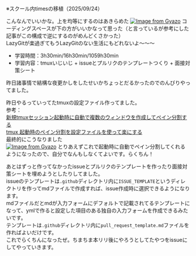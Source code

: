 ※スクール内timesの移植（2025/09/24）

こんなんでいいかな。上を均等にするのはあきらめた
[![Image from Gyazo](https://i.gyazo.com/3d805594764b43037f636d6c3911cc4e.png)](https://gyazo.com/3d805594764b43037f636d6c3911cc4e)
コーディングスペースが下の方がいいかなって思った（と言っているが参考にした記事がこの構成で逆にするのがめんどくさかった）  
LazyGitが楽過ぎてもうLazyGitのない生活にもどれないよ～～～  

- 学習時間：3h30min/16h30min/1059h30min
- 学習内容：tmuxいじいじ + issueとプルリクのテンプレートつくり + 面接対策シート

昨日諸事情で結構な夜更かしをしたせいかちょっとだるかったのでのんびりやってました。  

昨日やるっていってたtmuxの設定ファイル作ってました。  
参考：  
[新規tmuxセッション起動時に自動で複数のウィンドウを作成してペイン分割する](https://dshimizu.hatenablog.com/entry/%E6%96%B0%E8%A6%8Ftmux%E3%82%BB%E3%83%83%E3%82%B7%E3%83%A7%E3%83%B3%E8%B5%B7%E5%8B%95%E6%99%82%E3%81%AB%E8%87%AA%E5%8B%95%E3%81%A7%E8%A4%87%E6%95%B0%E3%81%AE%E3%82%A6%E3%82%A3%E3%83%B3%E3%83%89%E3%82%A6%E3%82%92)  
[tmux 起動時のペイン分割を設定ファイルを使って楽にする](https://qiita.com/gotchane/items/77dc650084d0d4efa5be)  
最終的にこうなりました  
[![Image from Gyazo](https://i.gyazo.com/3d805594764b43037f636d6c3911cc4e.png)](https://gyazo.com/3d805594764b43037f636d6c3911cc4e)
とりあえずこれで起動時に自動でペイン分割してくれるようになったので、自分でなんもしなくてよいです。らくちん！  

あとはずっと作ってなかったissueとプルリクのテンプレートを作ったり面接対策シートを埋めようとしたりしてました。  
issueのテンプレートは`.github`ディレクトリ内に`ISSUE_TEMPLATE`というディレクトリを作ってmdファイルで作成すれば、issue作成時に選択できるようになります。  
mdファイルだとmdが入力フォームにデフォルトで記載されてるテンプレートになって、ymlで作ると設定した項目のある独自の入力フォームを作成できるみたいです。  
テンプレートは`.github`ディレクトリ内に`pull_request_template.md`ファイルを作ればよいだけです。  
これでらくちんになったぜ。ちまちま本リリ後にやろうとしてたやつをissueにしてやっていきます。  

